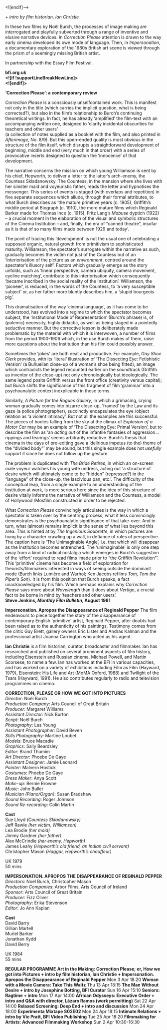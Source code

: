 

<![endif]-->

_+ intro by film historian, Ian Christie_

In these two films by Noël Burch, the processes of image making are interrogated and playfully subverted through a range of inventive and elusive narrative devices. In _Correction Please_ attention is drawn to the way early cinema developed its own mode of language. Then, in _Impersonation_, a documentary exploration of the 1980s British art scene is viewed through the prism of a seemingly missing British artist.

In partnership with the Essay Film Festival.

**bfi.org.uk  
<![if !supportLineBreakNewLine]>  
<![endif]>**

**‘Correction Please’: a contemporary review**

_Correction Please_ is a consciously unselfcontained work. This is manifest not only in the title (which carries the implicit question, what is being corrected?), but also in the film’s relationship to Burch’s continuing theoretical writings. In fact, he has already ‘amplified’ the film-text with an accompanying written one, designed to ‘clarify incidental obscurities for teachers and other users’  
(a collection of notes supplied as a booklet with the film, and also printed in _Afterimage_, No. 8/9). But this open-ended quality is most obvious in the structure of the film itself, which disrupts a straightforward development of beginning, middle and end (very much in that order) with a series of provocative inserts designed to question the ‘innocence’ of that development.

The narrative concerns the mission on which young Williamson is sent by his chief, Hepworth, to deliver a letter to the latter’s arch-enemy, the Countess Skladanowsky. The Countess, in the mansion where she lives with her sinister maid and voyeuristic father, reads the letter and hypnotises the messenger. This series of events is staged (with overlaps and repetition) in five separate sequences which allude, through their formal attributes, to what Burch describes as ‘the mature primitive years (c. 1905), Griffith’s middle period at Biograph (c. 1910), the more mature films which Reginald Barker made for Thomas Ince (c. 1915), Fritz Lang’s _Mabuse_ dyptich (1922) – a crucial moment in the elaboration of the visual and symbolic structures of the Cinema Institution – and, finally, the era of “canned theatre”, insofar as it is that of so many films made between 1929 and today’.

The point of tracing this ‘development’ is not the usual one of celebrating a supposed organic, natural growth from primitivism to sophisticated maturity. Williamson, the spectator’s surrogate within the narrative as such, gradually becomes the victim not just of the Countess but of an ‘interiorisation of the picture as an _environment_, centred around the spectator’s illusory self’. Factors which gradually emerge as the story unfolds, such as ‘linear perspective, camera ubiquity, camera movement, eyeline matching’, contribute to this interiorisation which consequently ‘became inscribed in the social reality of the Institution’. Williamson, the ‘pioneer’, is reduced, in the words of the Countess, to ‘a very susceptible subject’ or, as her father more bluntly describes him, a ‘stupid bourgeois pig’.

This dramatisation of the way ‘cinema language’, as it has come to be understood, has evolved into a regime to which the spectator becomes subject, the ‘Institutional Mode of Representation’ (Burch’s phrase) is, of (polemic) necessity, highly didactic, as well as being staged in a pointedly seductive manner. But the corrective lesson is deliberately made problematic by the material with which it is interwoven, a number of films from the period 1900-1906 which, in the use Burch makes of them, raise more questions about the Institution than his film could possibly answer.

Sometimes the ‘jokes’ are both neat and productive. For example, _Gay Shoe Clerk_ provides, with its ‘literal’ illustration of ‘The Dissecting Eye: Fetishistic Version’ (a Buñuelian close-up of a woman’s shoe being fitted), an image which contradicts the legend recounted earlier on the soundtrack (Griffith as inventor of the close-up) not only chronologically but ideologically. The same legend posits Griffith versus the front office (creativity versus capital); but Burch shifts the significance of this fragment of film ‘grammar’ into a psychoanalytic context inexplicable in those terms.

Similarly, _A Picture for the Rogues Gallery_, in which a grimacing, crying woman gradually comes into bizarre close-up, ‘framed’ by the Law and its gaze (a police photographer), succinctly encapsulates the eye /object relation as ‘a violent intimacy’. But not all the examples are this successful. The pieces of bodies falling from the sky at the climax of _Explosion of a Motor Car_ may be an example of ‘The Dissecting Eye: Primal Version’, but to describe the film as ‘an _acting out_ of the infantile fantasies of aggression... rippings and tearings’ seems arbitrarily reductive. Burch’s thesis that cinema in the days of pre-editing gave a ‘delirious impetus (to the) theme of the “divided body”’ may be sound, but this single example does not _usefully_ support it since he does not follow up the gesture.

The problem is duplicated with _The Bride Retires_, in which an on-screen male voyeur watches his young wife undress, acting out ‘a structure of desire which will ultimately come to be “hidden” (repressed?) in the “language” of the close-up, the lascivious pan, etc.’. The difficulty of the conceptual leap, from a single example to an understanding of the Institution at work, is more serious here since the idea of this structure of desire vitally informs the narrative of Williamson and the Countess, a model of Hollywood /Mosfilm constructed in order to be rejected.

What _Correction Please_ convincingly articulates is the way in which a spectator is taken over by the centring process; what it less convincingly demonstrates is the psychoanalytic significance of that take-over. And in turn, what (almost) remains implicit is the sense of what lies beyond this area. This is hinted at by _The Ingenious Soubrette_, in which pictures are hung by a character crawling up a wall, in defiance of rules of perspective. The caption here is ‘The Unimaginable Angle’, i.e. that which will disappear as the Institution becomes entrenched. The ‘unimaginable’ is only one step away from a kind of radical nostalgia which emerges in Burch’s suggestion of the ‘effort’ required to read films ‘made prior to “the Griffith Revolution”’. This ‘primitive’ cinema has become a field of exploration for theorists/filmmakers interested in ways of seeing outside the dominant mode (Burch links Lumière and Warhol; Ken Jacobs refilms _Tom, Tom the Piper’s Son_). It is from this position that Burch speaks, a fact unacknowledged by his film. Which perhaps explains why _Correction Please_ says more about _Wavelength_ than it does about _Vertigo_, a crucial fact to be borne in mind by ‘teachers and other users’.  
**Steve Jenkins, _Monthly Film Bulletin_, August 1981**  

**Impersonation. Apropos the Disappearance of Reginald Pepper**
The film endeavours to piece together the story of the disappearance of contemporary English ‘primitive’ artist, Reginald Pepper, after doubts had been raised as to the authenticity of his paintings. Testimony comes from the critic Guy Brett, gallery owners Eric Lister and Andras Kalman and the professional artist Joanna Carrington who acted as his agent.

**Ian Christie** is a film historian, curator, broadcaster and filmmaker. Ian has researched and published on several prominent aspects of film history, including Eisenstein and Russian cinema, Michael Powell, and Martin Scorsese, to name a few. Ian has worked at the BFI in various capacities, and has worked on a variety of exhibitions including Film as Film (Hayward, 1979), Eisenstein: His Life and Art (MoMA Oxford, 1988) and Twilight of the Tsars (Hayward, 1991). He also contributes regularly to radio and television programmes on cinema.  

**CORRECTION, PLEASE OR HOW WE GOT INTO PICTURES**  
_Director_: Noël Burch  
_Production Company_: Arts Council of Great Britain  
_Producer_: Margaret Williams  
_Assistant Director_: Nick Burton  
_Script_: Noël Burch  
_Photography_: Les Young  
_Assistant Photographer_: David Beven  
_Stills Photography_: Martine Loubet  
_Models_: Bruce Macadie  
_Graphics_: Sally Beardsley  
_Editor_: Brand Thumim  
_Art Director_: Phoebe De Gaye  
_Assistant Designer_: Jamie Leonard  
_Painter_: Malvern Hostick  
_Costumes_: Phoebe De Gaye  
_Dress Maker_: Anya Scott  
_Make-up_: Bernie Browne  
_Music_: John Buller  
_Musician (Piano/Organ)_: Susan Bradshaw  
_Sound Recording_: Roger Johnson  
_Sound Re-recording_: Colin Martin  

**Cast**  
Sue Lloyd _(Countess Skladanowsky)_  
Jeff Rawle _(her victim, Williamson)_  
Lea Brodie _(her maid)_  
Jimmy Gardner _(her father)_  
Alex McCrindle _(her enemy, Hepworth)_  
James Leahy _(Hepworth’s old friend, an Indian civil servant)_  
Christopher Mason _(Haggar, Hepworth’s chauffeur)_  

UK 1979  
50 mins  

**IMPERSONATION. APROPOS THE DISAPPEARANCE OF REGINALD PEPPER**  
_Directors_: Noël Burch, Christopher Mason  
_Production Companies_: Arbor Films, Arts Council of Ireland  
_Sponsor_: Arts Council of Great Britain  
_Producer_: Fizz Oliver  
_Photography_: Erika Stevenson  
_Editor_: Jo Ann Kaplan  

**Cast**  
David Barry  
Gillian Martell  
Muriel Barker  
Jonathan Kydd  
David Berry  

UK 1984  
55 mins  

**REGULAR PROGRAMME**
**Art in the Making: Correction Please; or, How we got into Pictures + intro by film historian, Ian Christie + Impersonation. Apropos the Disappearance of Reginald Pepper**
Mon 3 Apr 18:20
**Woman with a Movie Camera: Take This Waltz**
Thu 13 Apr 18:15
**The Man Without Desire + intro by Josephine Botting, BFI Curator**
Sun 16 Apr 15:10
**Seniors: Ragtime + intro**
Mon 17 Apr 14:00
**African Odysseys: Executive Order + intro and Q&A with director, Lázaro Ramos (work permitting)**
Sat 22 Apr 14:00
**Relaxed Screening: Deep End + intro and discussion**
Mon 24 Apr 18:00
**Experimenta Mixtape S02E02**
Mon 24 Apr 18:15
**Intimate Relations + intro by Vic Pratt, BFI Video Publishing**
Tue 25 Apr 18:20
**Filmmaking for Artists: Advanced Filmmaking Workshop**
Sun 2 Apr 10:30-16:30
<!--stackedit_data:
eyJoaXN0b3J5IjpbMTg0NTY5MjQzM119
-->
